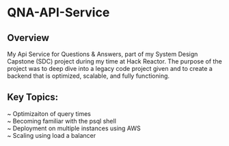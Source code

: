 # QNA-API-Service

## Overview

My Api Service for Questions & Answers, part of my System Design Capstone (SDC) project during my time at Hack Reactor. The purpose of the project was to deep dive into a legacy code project given and to create a backend that is optimized, scalable, and fully functioning.

## Key Topics: 
~ Optimizaiton of query times <br/>
~ Becoming familiar with the psql shell <br/>
~ Deployment on multiple instances using AWS <br/>
~ Scaling using load a balancer
